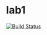 # lab1

[![Build Status](https://travis-ci.com/itmo-java-basics-2020/task-3-string-spring-swing-dendnk968.svg?branch=solve)](https://travis-ci.com/itmo-java-basics-2020/task-1-dendnk968)

